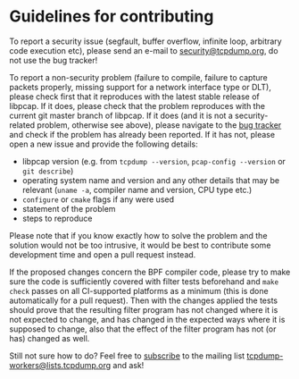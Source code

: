 Guidelines for contributing
===========================

To report a security issue (segfault, buffer overflow, infinite loop, arbitrary
code execution etc), please send an e-mail to security@tcpdump.org, do not use
the bug tracker!

To report a non-security problem (failure to compile, failure to capture packets
properly, missing support for a network interface type or DLT), please check
first that it reproduces with the latest stable release of libpcap. If it does,
please check that the problem reproduces with the current git master branch of
libpcap. If it does (and it is not a security-related problem, otherwise see
above), please navigate to the
[bug tracker](https://github.com/the-tcpdump-group/libpcap/issues)
and check if the problem has already been reported. If it has not, please open
a new issue and provide the following details:

* libpcap version (e.g. from `tcpdump --version`, `pcap-config --version` or
  `git describe`)
* operating system name and version and any other details that may be relevant
  (`uname -a`, compiler name and version, CPU type etc.)
* `configure` or `cmake` flags if any were used
* statement of the problem
* steps to reproduce

Please note that if you know exactly how to solve the problem and the solution
would not be too intrusive, it would be best to contribute some development time
and open a pull request instead.

If the proposed changes concern the BPF compiler code, please try to make sure
the code is sufficiently covered with filter tests beforehand and `make check`
passes on all CI-supported platforms as a minimum (this is done automatically
for a pull request).  Then with the changes applied the tests should prove that
the resulting filter program has not changed where it is not expected to change,
and has changed in the expected ways where it is supposed to change, also that
the effect of the filter program has not (or has) changed as well.

Still not sure how to do? Feel free to [subscribe](https://www.tcpdump.org/#mailing-lists)
to the mailing list tcpdump-workers@lists.tcpdump.org and ask!
